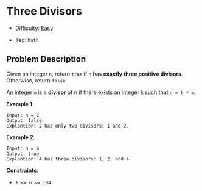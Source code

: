 # Three Divisors

- Difficulty: Easy

- Tag: `Math`

## Problem Description

Given an integer `n`, return `true` if `n` has **exactly three positive divisors**. Otherwise, return `false`.

An integer `m` is a **divisor** of n if there exists an integer `k` such that `n = k * m`.

**Example 1**:

```
Input: n = 2
Output: false
Explantion: 2 has only two divisors: 1 and 2.
```

**Example 2**:

```
Input: n = 4
Output: true
Explantion: 4 has three divisors: 1, 2, and 4.
 ```

**Constraints**:

- `1 <= n <= 104`